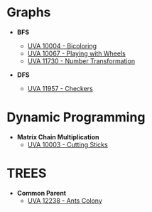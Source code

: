 # **Graphs**
* **BFS**
    * [UVA 10004 - Bicoloring](http://uva.onlinejudge.org/external/100/10004.html)
    * [UVA 10067 - Playing with Wheels](http://uva.onlinejudge.org/external/100/10067.html)
    * [UVA 11730 - Number Transformation](http://uva.onlinejudge.org/external/117/11730.html)

* **DFS**
    * [UVA 11957 - Checkers](http://uva.onlinejudge.org/external/119/11957.html)

# **Dynamic Programming**
* **Matrix Chain Multiplication**
    * [UVA 10003 - Cutting Sticks](http://uva.onlinejudge.org/external/100/10003.html)

# **TREES**
* **Common Parent**
    * [UVA 12238 - Ants Colony](http://uva.onlinejudge.org/external/122/12238.html)
    


